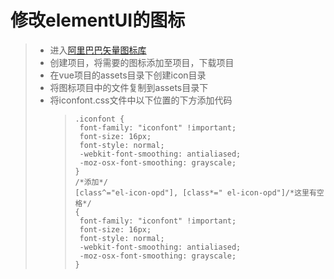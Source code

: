 # 修改elementUI的图标  
>* 进入[阿里巴巴矢量图标库](https://www.iconfont.cn)
>* 创建项目，将需要的图标添加至项目，下载项目
>* 在vue项目的assets目录下创建icon目录
>* 将图标项目中的文件复制到assets目录下
>* 将iconfont.css文件中以下位置的下方添加代码
>   >```
>   >.iconfont {
>   >  font-family: "iconfont" !important;
>   >  font-size: 16px;
>   >  font-style: normal;
>   >  -webkit-font-smoothing: antialiased;
>   >  -moz-osx-font-smoothing: grayscale;
>   >}
>   >/*添加*/
>   >[class^="el-icon-opd"], [class*=" el-icon-opd"]/*这里有空格*/
>   >{
>   >  font-family: "iconfont" !important;
>   >  font-size: 16px;
>   >  font-style: normal;
>   >  -webkit-font-smoothing: antialiased;
>   >  -moz-osx-font-smoothing: grayscale;
>   >}
>   >```  
>   >
